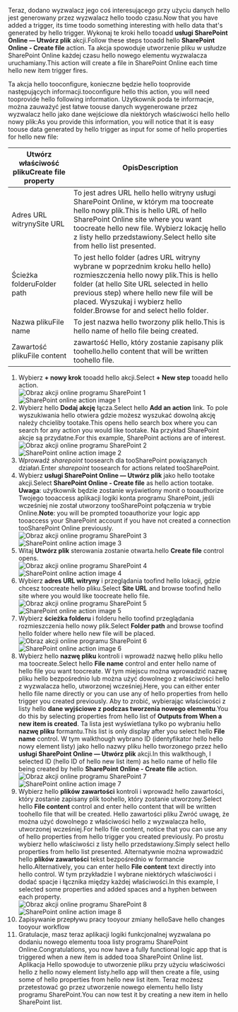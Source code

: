 <span data-ttu-id="4f2f2-101">Teraz, dodano wyzwalacz jego coś interesującego przy użyciu danych hello jest generowany przez wyzwalacz hello toodo czasu.</span><span class="sxs-lookup"><span data-stu-id="4f2f2-101">Now that you have added a trigger, its time toodo something interesting with hello data that's generated by hello trigger.</span></span> <span data-ttu-id="4f2f2-102">Wykonaj te kroki hello tooadd **usługi SharePoint Online — Utwórz plik** akcji.</span><span class="sxs-lookup"><span data-stu-id="4f2f2-102">Follow these steps tooadd hello **SharePoint Online - Create file** action.</span></span> <span data-ttu-id="4f2f2-103">Ta akcja spowoduje utworzenie pliku w usłudze SharePoint Online każdej czasu hello nowego elementu wyzwalacza uruchamiany.</span><span class="sxs-lookup"><span data-stu-id="4f2f2-103">This action will create a file in SharePoint Online each time hello new item trigger fires.</span></span> 

<span data-ttu-id="4f2f2-104">Ta akcja hello tooconfigure, konieczne będzie hello tooprovide następujących informacji.</span><span class="sxs-lookup"><span data-stu-id="4f2f2-104">tooconfigure hello this action, you will need tooprovide hello following information.</span></span> <span data-ttu-id="4f2f2-105">Użytkownik poda te informacje, można zauważyć jest łatwe toouse danych wygenerowane przez wyzwalacz hello jako dane wejściowe dla niektórych właściwości hello hello nowy plik:</span><span class="sxs-lookup"><span data-stu-id="4f2f2-105">As you provide this information, you will notice that it is easy toouse data generated by hello trigger as input for some of hello properties for hello new file:</span></span>

| <span data-ttu-id="4f2f2-106">Utwórz właściwość pliku</span><span class="sxs-lookup"><span data-stu-id="4f2f2-106">Create file property</span></span> | <span data-ttu-id="4f2f2-107">Opis</span><span class="sxs-lookup"><span data-stu-id="4f2f2-107">Description</span></span> |
| --- | --- |
| <span data-ttu-id="4f2f2-108">Adres URL witryny</span><span class="sxs-lookup"><span data-stu-id="4f2f2-108">Site URL</span></span> |<span data-ttu-id="4f2f2-109">To jest adres URL hello hello witryny usługi SharePoint Online, w którym ma toocreate hello nowy plik.</span><span class="sxs-lookup"><span data-stu-id="4f2f2-109">This is hello URL of hello SharePoint Online site where you want toocreate hello new file.</span></span> <span data-ttu-id="4f2f2-110">Wybierz lokację hello z listy hello przedstawiony.</span><span class="sxs-lookup"><span data-stu-id="4f2f2-110">Select hello site from hello list presented.</span></span> |
| <span data-ttu-id="4f2f2-111">Ścieżka folderu</span><span class="sxs-lookup"><span data-stu-id="4f2f2-111">Folder path</span></span> |<span data-ttu-id="4f2f2-112">To jest hello folder (adres URL witryny wybrane w poprzednim kroku hello hello) rozmieszczenia hello nowy plik.</span><span class="sxs-lookup"><span data-stu-id="4f2f2-112">This is hello folder (at hello Site URL selected in hello previous step) where hello new file will be placed.</span></span> <span data-ttu-id="4f2f2-113">Wyszukaj i wybierz hello folder.</span><span class="sxs-lookup"><span data-stu-id="4f2f2-113">Browse for and select hello folder.</span></span> |
| <span data-ttu-id="4f2f2-114">Nazwa pliku</span><span class="sxs-lookup"><span data-stu-id="4f2f2-114">File name</span></span> |<span data-ttu-id="4f2f2-115">To jest nazwa hello tworzony plik hello.</span><span class="sxs-lookup"><span data-stu-id="4f2f2-115">This is hello name of hello file being created.</span></span> |
| <span data-ttu-id="4f2f2-116">Zawartość pliku</span><span class="sxs-lookup"><span data-stu-id="4f2f2-116">File content</span></span> |<span data-ttu-id="4f2f2-117">zawartość Hello, który zostanie zapisany plik toohello.</span><span class="sxs-lookup"><span data-stu-id="4f2f2-117">hello content that will be written toohello file.</span></span> |

1. <span data-ttu-id="4f2f2-118">Wybierz **+ nowy krok** tooadd hello akcji.</span><span class="sxs-lookup"><span data-stu-id="4f2f2-118">Select **+ New step** tooadd hello action.</span></span>  
   <span data-ttu-id="4f2f2-119">![Obraz akcji online programu SharePoint 1](./media/connectors-create-api-sharepointonline/action-1.png)</span><span class="sxs-lookup"><span data-stu-id="4f2f2-119">![SharePoint online action image 1](./media/connectors-create-api-sharepointonline/action-1.png)</span></span>  
2. <span data-ttu-id="4f2f2-120">Wybierz hello **Dodaj akcję** łącza.</span><span class="sxs-lookup"><span data-stu-id="4f2f2-120">Select hello **Add an action** link.</span></span> <span data-ttu-id="4f2f2-121">To pole wyszukiwania hello otwiera gdzie możesz wyszukać dowolną akcję należy chcieliby tootake.</span><span class="sxs-lookup"><span data-stu-id="4f2f2-121">This opens hello search box where you can search for any action you would like tootake.</span></span> <span data-ttu-id="4f2f2-122">Na przykład SharePoint akcje są przydatne.</span><span class="sxs-lookup"><span data-stu-id="4f2f2-122">For this example, SharePoint actions are of interest.</span></span>    
   <span data-ttu-id="4f2f2-123">![Obraz akcji online programu SharePoint 2](./media/connectors-create-api-sharepointonline/action-2.png)</span><span class="sxs-lookup"><span data-stu-id="4f2f2-123">![SharePoint online action image 2](./media/connectors-create-api-sharepointonline/action-2.png)</span></span>    
3. <span data-ttu-id="4f2f2-124">Wprowadź *sharepoint* toosearch dla tooSharePoint powiązanych działań.</span><span class="sxs-lookup"><span data-stu-id="4f2f2-124">Enter *sharepoint* toosearch for actions related tooSharePoint.</span></span>
4. <span data-ttu-id="4f2f2-125">Wybierz **usługi SharePoint Online — Utwórz plik** jako hello tootake akcji.</span><span class="sxs-lookup"><span data-stu-id="4f2f2-125">Select **SharePoint Online - Create file** as hello action tootake.</span></span>   <span data-ttu-id="4f2f2-126">**Uwaga**: użytkownik będzie zostanie wyświetlony monit o tooauthorize Twojego tooaccess aplikacji logiki konta programu SharePoint, jeśli wcześniej nie został utworzony tooSharePoint połączenia w trybie Online.</span><span class="sxs-lookup"><span data-stu-id="4f2f2-126">**Note**: you will be prompted tooauthorize your logic app tooaccess your SharePoint account if you have not created a connection tooSharePoint Online previously.</span></span>    
   <span data-ttu-id="4f2f2-127">![Obraz akcji online programu SharePoint 3](./media/connectors-create-api-sharepointonline/action-3.png)</span><span class="sxs-lookup"><span data-stu-id="4f2f2-127">![SharePoint online action image 3](./media/connectors-create-api-sharepointonline/action-3.png)</span></span>    
5. <span data-ttu-id="4f2f2-128">Witaj **Utwórz plik** sterowania zostanie otwarta.</span><span class="sxs-lookup"><span data-stu-id="4f2f2-128">hello **Create file** control opens.</span></span>   
   <span data-ttu-id="4f2f2-129">![Obraz akcji online programu SharePoint 4](./media/connectors-create-api-sharepointonline/action-4.png)</span><span class="sxs-lookup"><span data-stu-id="4f2f2-129">![SharePoint online action image 4](./media/connectors-create-api-sharepointonline/action-4.png)</span></span>     
6. <span data-ttu-id="4f2f2-130">Wybierz **adres URL witryny** i przeglądania toofind hello lokacji, gdzie chcesz toocreate hello pliku.</span><span class="sxs-lookup"><span data-stu-id="4f2f2-130">Select **Site URL** and browse toofind hello site where you would like toocreate hello file.</span></span>     
   <span data-ttu-id="4f2f2-131">![Obraz akcji online programu SharePoint 5](./media/connectors-create-api-sharepointonline/action-5.png)</span><span class="sxs-lookup"><span data-stu-id="4f2f2-131">![SharePoint online action image 5](./media/connectors-create-api-sharepointonline/action-5.png)</span></span>  
7. <span data-ttu-id="4f2f2-132">Wybierz **ścieżka folderu** i folderu hello toofind przeglądania rozmieszczenia hello nowy plik.</span><span class="sxs-lookup"><span data-stu-id="4f2f2-132">Select **Folder path** and browse toofind hello folder where hello new file will be placed.</span></span>  
   <span data-ttu-id="4f2f2-133">![Obraz akcji online programu SharePoint 6](./media/connectors-create-api-sharepointonline/action-6.png)</span><span class="sxs-lookup"><span data-stu-id="4f2f2-133">![SharePoint online action image 6](./media/connectors-create-api-sharepointonline/action-6.png)</span></span>  
8. <span data-ttu-id="4f2f2-134">Wybierz hello **nazwę pliku** kontroli i wprowadź nazwę hello pliku hello ma toocreate.</span><span class="sxs-lookup"><span data-stu-id="4f2f2-134">Select hello **File name** control and enter hello name of hello file you want toocreate.</span></span> <span data-ttu-id="4f2f2-135">W tym miejscu można wprowadzić nazwę pliku hello bezpośrednio lub można użyć dowolnego z właściwości hello z wyzwalacza hello, utworzonej wcześniej.</span><span class="sxs-lookup"><span data-stu-id="4f2f2-135">Here, you can either enter hello file name directly or you can use any of hello properties from hello trigger you created previously.</span></span> <span data-ttu-id="4f2f2-136">Aby to zrobić, wybierając właściwości z listy hello **dane wyjściowe z podczas tworzenia nowego elementu**.</span><span class="sxs-lookup"><span data-stu-id="4f2f2-136">You do this by selecting properties from hello list of **Outputs from When a new item is created**.</span></span> <span data-ttu-id="4f2f2-137">Ta lista jest wyświetlana tylko po wybraniu hello **nazwę pliku** formantu.</span><span class="sxs-lookup"><span data-stu-id="4f2f2-137">This list is only display after you select hello **File name** control.</span></span> <span data-ttu-id="4f2f2-138">W tym walkthough wybrano ID (identyfikator hello hello nowy element listy) jako hello nazwy pliku hello tworzonego przez hello **usługi SharePoint Online — Utwórz plik** akcji.</span><span class="sxs-lookup"><span data-stu-id="4f2f2-138">In this walkthough, I selected ID (hello ID of hello new list item) as hello name of hello file being created by hello **SharePoint Online - Create file** action.</span></span>    
   <span data-ttu-id="4f2f2-139">![Obraz akcji online programu SharePoint 7](./media/connectors-create-api-sharepointonline/action-7.png)</span><span class="sxs-lookup"><span data-stu-id="4f2f2-139">![SharePoint online action image 7](./media/connectors-create-api-sharepointonline/action-7.png)</span></span>  
9. <span data-ttu-id="4f2f2-140">Wybierz hello **plików zawartości** kontroli i wprowadź hello zawartości, który zostanie zapisany plik toohello, który zostanie utworzony.</span><span class="sxs-lookup"><span data-stu-id="4f2f2-140">Select hello **File content** control and enter hello content that will be written toohello file that will be created.</span></span> <span data-ttu-id="4f2f2-141">Hello zawartości pliku Zwróć uwagę, że można użyć dowolnego z właściwości hello z wyzwalacza hello, utworzonej wcześniej.</span><span class="sxs-lookup"><span data-stu-id="4f2f2-141">For hello file content, notice that you can use any of hello properties from hello trigger you created previously.</span></span> <span data-ttu-id="4f2f2-142">Po prostu wybierz hello właściwości z listy hello przedstawiony.</span><span class="sxs-lookup"><span data-stu-id="4f2f2-142">Simply select hello properties from hello list presented.</span></span> <span data-ttu-id="4f2f2-143">Alternatywnie można wprowadzić hello **plików zawartości** tekst bezpośrednio w formancie hello.</span><span class="sxs-lookup"><span data-stu-id="4f2f2-143">Alternatively, you can enter hello **File content** text directly into hello control.</span></span> <span data-ttu-id="4f2f2-144">W tym przykładzie I wybrane niektórych właściwości i dodać spacje i łącznika między każdej właściwości.</span><span class="sxs-lookup"><span data-stu-id="4f2f2-144">In this example, I selected some properties and added spaces and a hyphen between each property.</span></span>        
   <span data-ttu-id="4f2f2-145">![Obraz akcji online programu SharePoint 8](./media/connectors-create-api-sharepointonline/action-8.png)</span><span class="sxs-lookup"><span data-stu-id="4f2f2-145">![SharePoint online action image 8](./media/connectors-create-api-sharepointonline/action-8.png)</span></span>  
10. <span data-ttu-id="4f2f2-146">Zapisywanie przepływu pracy tooyour zmiany hello</span><span class="sxs-lookup"><span data-stu-id="4f2f2-146">Save hello changes tooyour workflow</span></span>  
11. <span data-ttu-id="4f2f2-147">Gratulacje, masz teraz aplikacji logiki funkcjonalnej wyzwalana po dodaniu nowego elementu tooa listy programu SharePoint Online.</span><span class="sxs-lookup"><span data-stu-id="4f2f2-147">Congratulations, you now have a fully functional logic app that is triggered when a new item is added tooa SharePoint Online list.</span></span> <span data-ttu-id="4f2f2-148">Aplikacja Hello spowoduje to utworzenie pliku przy użyciu właściwości hello z hello nowy element listy.</span><span class="sxs-lookup"><span data-stu-id="4f2f2-148">hello app will then create a file, using some of hello properties from hello new list item.</span></span>  <span data-ttu-id="4f2f2-149">Teraz możesz przetestować go przez utworzenie nowego elementu hello listy programu SharePoint.</span><span class="sxs-lookup"><span data-stu-id="4f2f2-149">You can now test it by creating a new item in hello SharePoint list.</span></span> 

